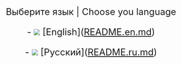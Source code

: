 <meta charset="utf-8">
<p align="center" style="font-size: 24px">
    Выберите язык | Choose you language
</p>
<p align="center" style="font-size: 24px">
    - <img src="https://flagcdn.com/w40/gb.png"> [English](<a href="https://github.com/notforyou-dev/Okeiki-Studio-Repository/blob/main/README.en.md">README.en.md</a>)

</p>
<p align="center" style="font-size: 24px">
    - <img src="https://flagcdn.com/w40/ru.png"> [Русский](<a href="https://github.com/notforyou-dev/Okeiki-Studio-Repository/blob/main/README.ru.md">README.ru.md</a>)
</p>
